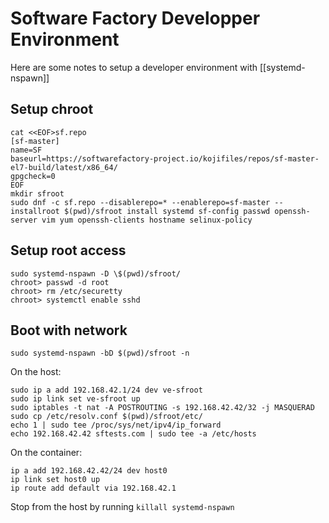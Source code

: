 # Software Factory Developper Environment

Here are some notes to setup a developer environment with [[systemd-nspawn]]

## Setup chroot

```
cat <<EOF>sf.repo
[sf-master]
name=SF
baseurl=https://softwarefactory-project.io/kojifiles/repos/sf-master-el7-build/latest/x86_64/
gpgcheck=0
EOF
mkdir sfroot
sudo dnf -c sf.repo --disablerepo=* --enablerepo=sf-master --installroot $(pwd)/sfroot install systemd sf-config passwd openssh-server vim yum openssh-clients hostname selinux-policy
```

## Setup root access

```
sudo systemd-nspawn -D \$(pwd)/sfroot/
chroot> passwd -d root
chroot> rm /etc/securetty
chroot> systemctl enable sshd
```

## Boot with network

```
sudo systemd-nspawn -bD $(pwd)/sfroot -n
```

On the host:

```
sudo ip a add 192.168.42.1/24 dev ve-sfroot
sudo ip link set ve-sfroot up
sudo iptables -t nat -A POSTROUTING -s 192.168.42.42/32 -j MASQUERAD
sudo cp /etc/resolv.conf $(pwd)/sfroot/etc/
echo 1 | sudo tee /proc/sys/net/ipv4/ip_forward
echo 192.168.42.42 sftests.com | sudo tee -a /etc/hosts
```

On the container:

```
ip a add 192.168.42.42/24 dev host0
ip link set host0 up
ip route add default via 192.168.42.1
```

Stop from the host by running `killall systemd-nspawn`
